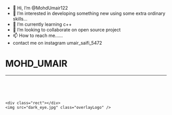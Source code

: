 - 👋 Hi, I’m @MohdUmair122
- 👀 I’m interested in developing something new using some extra ordinary skills...
- 🌱 I’m currently learning c++
- 💞️ I’m looking to collaborate on open source project
- 📫 How to reach me......
- contact me on instagram umair_saifi_5472

<!---
MohdUmair122/MohdUmair122 is a ✨ special ✨ repository because its `README.md` (this file) appears on your GitHub profile.
You can click the Preview link to take a look at your changes.
--->
<!DOCTYPE html>
<html lang="en">
  <head>
    <meta charset="UTF-8" />
    <meta http-equiv="X-UA-Compatible" content="IE=edge" />
    <meta name="viewport" content="width=device-width, initial-scale=1.0" />
    <title>Port To MOHD_UMAIR</title>
    <link rel="stylesheet" href="style.css" />
  </head>
  <body>
    <div class="title">
      <h1>MOHD_UMAIR</h1>
      <hr />
    </div>
    <br />
    <br />
    <br />

    <div class="rect"></div>
    <img src="dark_eye.jpg" class="overlayLogo" />
  </body>
</html>
